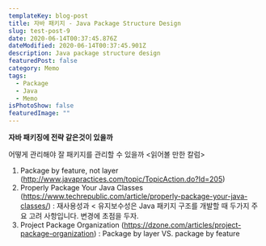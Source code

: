 ```yaml
---
templateKey: blog-post
title: 자바 패키지 - Java Package Structure Design
slug: test-post-9
date: 2020-06-14T00:37:45.876Z
dateModified: 2020-06-14T00:37:45.901Z
description: Java package structure design
featuredPost: false
category: Memo
tags:
  - Package
  - Java
  - Memo
isPhotoShow: false
featuredImage: ""
---
```

**자바 패키징에 전략 같은것이 있을까** 

어떻게 관리해야 잘 패키지를 관리할 수 있을까 
<읽어볼 만한 칼럼>
1. Package by feature, not layer (http://www.javapractices.com/topic/TopicAction.do?Id=205)
2. Properly Package Your Java Classes (https://www.techrepublic.com/article/properly-package-your-java-classes/)
   : 재사용성과 < 유지보수성은 Java 패키지 구조를 개발할 때 두가지 주요 고려 사항입니다. 변경에 초점을 두자.
3. Project Package Organization (https://dzone.com/articles/project-package-organization)
   : Package by layer VS. package by feature 
